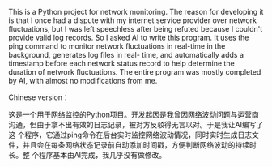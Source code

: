 This is a Python project for network monitoring. The reason for developing it is that I once had a dispute with my internet service provider
over network fluctuations, but I was left speechless after being refuted because I couldn't provide valid log records. So I asked AI to 
write this program. It uses the ping command to monitor network fluctuations in real-time in the background, generates log files in real-
time, and automatically adds a timestamp before each network status record to help determine the duration of network fluctuations. The 
entire program was mostly completed by AI, with almost no modifications from me.

Chinese version：

这是一个用于网络监控的Python项目。开发起因是我曾因网络波动问题与运营商沟通，但由于拿不出有效的日志记录，被对方反驳得无言以对。于是我让AI编写了这
个程序，它通过ping命令在后台实时监控网络波动情况，同时实时生成日志文件，并且会在每条网络状态记录前自动添加时间戳，方便判断网络波动的持续时长。整
个程序基本由AI完成，我几乎没有做修改。
